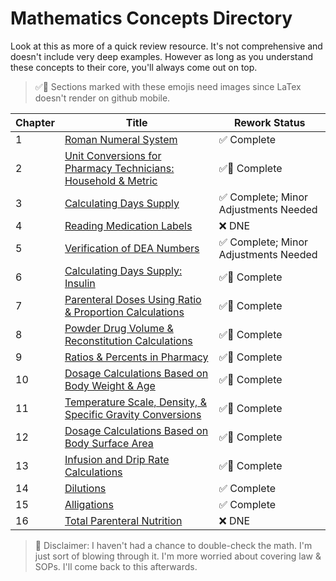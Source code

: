 # Mathematics Concepts Directory

Look at this as more of a quick review resource. It's not comprehensive and doesn't include very deep examples. However as long as you understand these concepts to their core, you'll always come out on top.

> ✅📸 Sections marked with these emojis need images since LaTex doesn't render on github mobile.

| Chapter | Title | Rework Status |
|---------|-------|---------------|
| 1 | [Roman Numeral System](./roman_numerals.md) | ✅ Complete |
| 2 | [Unit Conversions for Pharmacy Technicians: Household & Metric](./unit_conversions.md) | ✅📸 Complete|
| 3 | [Calculating Days Supply](./days_supply.md) | ✅ Complete; Minor Adjustments Needed |
| 4 | [Reading Medication Labels](./medication_labels.md) | ❌ DNE |
| 5 | [Verification of DEA Numbers](./dea_numbers.md) | ✅ Complete; Minor Adjustments Needed |
| 6 | [Calculating Days Supply: Insulin](./insulin_math.md) | ✅📸 Complete|
| 7 | [Parenteral Doses Using Ratio & Proportion Calculations](./parenteral_ratios.md) | ✅📸 Complete|
| 8 | [Powder Drug Volume & Reconstitution Calculations](./powder_volume.md) | ✅📸 Complete|
| 9 | [Ratios & Percents in Pharmacy](./percents_ratios.md) | ✅📸 Complete|
| 10 | [Dosage Calculations Based on Body Weight & Age](./body_weight_calculations.md) | ✅📸 Complete |
| 11 | [Temperature Scale, Density, & Specific Gravity Conversions](./temperature_scale_conversions.md) | ✅📸 Complete|
| 12 | [Dosage Calculations Based on Body Surface Area](./bsa.md) | ✅📸 Complete |
| 13 | [Infusion and Drip Rate Calculations](./flow_drip_rate.md) | ✅📸 Complete|
| 14 | [Dilutions](./dilutions.md) | ✅ Complete  |
| 15 | [Alligations](./alligations.md) | ✅ Complete |
| 16 | [Total Parenteral Nutrition](./tpn.md) | ❌ DNE  |

> 🚨 Disclaimer: I haven't had a chance to double-check the math. I'm just sort of blowing through it. I'm more worried about covering law & SOPs. I'll come back to this afterwards.
